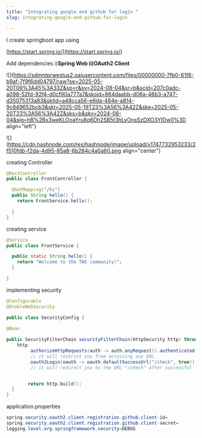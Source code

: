 ```yaml
---
title: "Integrating google and github for login "
slug: integrating-google-and-github-for-login

---
```


I create springboot app using

[https://start.spring.io/](https://start.spring.io/)

Add dependencies i)**Spring Web ii)OAuth2 Client**

![](https://sdmntprwestus2.oaiusercontent.com/files/00000000-7fb0-61f8-b9af-7f9f6dd04797/raw?se=2025-05-20T09%3A45%3A33Z&sp=r&sv=2024-08-04&sr=b&scid=207c0adc-a098-52fd-92f4-d0cf90a777a7&skoid=864daabb-d06a-46b3-a747-d35075313a83&sktid=a48cca56-e6da-484e-a814-9c849652bcb3&skt=2025-05-19T23%3A56%3A42Z&ske=2025-05-20T23%3A56%3A42Z&sks=b&skv=2024-08-04&sig=hB%2Bx3weKLOoaYru8q6Dh2SB5t3hLyOnsSzDXO3YIDw0%3D align="left")

![](https://cdn.hashnode.com/res/hashnode/image/upload/v1747732953233/2f510fdb-f2da-4d95-85a8-6b284c4a0a60.png align="center")

creating Controller

```java
@RestController
public class FrontController {

  @GetMapping("/hi")
  public String hello() {
    return FrontService.hello();

  }
}
```

creating service

```java
@Service
public class FrontService {

  public static String hello() {
    return "Welcome to the TWS community!";
  }

}
```

implementing security

```java
@Configurable
@EnableWebSecurity

public class SecurityConfig {

@Bean
  
public SecurityFilterChain securityFilterChain(HttpSecurity http) throws Exception {
    http
        .authorizeHttpRequests(auth -> auth.anyRequest().authenticated())
         // it will restrict you from accessing any URL
        .oauth2Login(oauth -> oauth.defaultSuccessUrl("/check", true));
         // it will redirect you to the URL "/check" after successful login


        return http.build();
  }
}
```

application.properties

```java
spring.security.oauth2.client.registration.github.client-id=
spring.security.oauth2.client.registration.github.client-secret=
logging.level.org.springframework.security=DEBUG
```